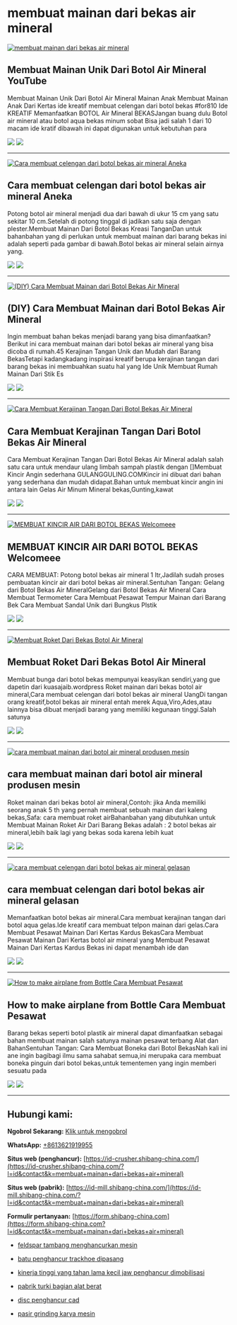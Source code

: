 # membuat mainan dari bekas air mineral

<a href="https://swt.shibang-china.com/?l=id&img&k=membuat+mainan+dari+bekas+air+mineral" target="_blank">![membuat mainan dari bekas air mineral](http://static.shibang-china.com/all-800x300/1068.jpg)</a>

## Membuat Mainan Unik Dari Botol Air Mineral YouTube
Membuat Mainan Unik Dari Botol Air Mineral Mainan Anak Membuat Mainan Anak Dari Kertas ide kreatif membuat celengan dari botol bekas #for810 Ide KREATIF Memanfaatkan BOTOL Air Mineral BEKASJangan buang dulu Botol air mineral atau botol aqua bekas minum sobat Bisa jadi salah 1 dari 10 macam ide kratif dibawah ini dapat digunakan untuk kebutuhan para


<a href="https://whatsapp.shibangsoft.com/WhatsApp.php" target="_blank" title="WhatsApp">![](http://static.shibang-china.com/icon/whatsapp.png)</a> <a href="https://swt.shibang-china.com/?l=id&icon&k=membuat+mainan+dari+bekas+air+mineral" target="_blank">![](http://static.shibang-china.com/icon/chat-id.png)</a>

---

<a href="https://swt.shibang-china.com/?l=id&img&k=membuat+mainan+dari+bekas+air+mineral" target="_blank">![Cara membuat celengan dari botol bekas air mineral Aneka](http://static.shibang-china.com/all-800x300/765.jpg)</a>

## Cara membuat celengan dari botol bekas air mineral Aneka
Potong botol air mineral menjadi dua dari bawah di ukur 15 cm yang satu sekitar 10 cm.Setelah di potong tinggal di jadikan satu saja dengan plester.Membuat Mainan Dari Botol Bekas Kreasi TanganDan untuk bahanbahan yang di perlukan untuk membuat mainan dari barang bekas ini adalah seperti pada gambar di bawah.Botol bekas air mineral selain airnya yang.


<a href="https://whatsapp.shibangsoft.com/WhatsApp.php" target="_blank" title="WhatsApp">![](http://static.shibang-china.com/icon/whatsapp.png)</a> <a href="https://swt.shibang-china.com/?l=id&icon&k=membuat+mainan+dari+bekas+air+mineral" target="_blank">![](http://static.shibang-china.com/icon/chat-id.png)</a>

---

<a href="https://swt.shibang-china.com/?l=id&img&k=membuat+mainan+dari+bekas+air+mineral" target="_blank">![(DIY) Cara Membuat Mainan dari Botol Bekas Air Mineral](http://static.shibang-china.com/all-800x300/439.jpg)</a>

## (DIY) Cara Membuat Mainan dari Botol Bekas Air Mineral
Ingin membuat bahan bekas menjadi barang yang bisa dimanfaatkan? Berikut ini cara membuat mainan dari botol bekas air mineral yang bisa dicoba di rumah.45 Kerajinan Tangan Unik dan Mudah dari Barang BekasTetapi kadangkadang inspirasi kreatif berupa kerajinan tangan dari barang bekas ini membuahkan suatu hal yang Ide Unik Membuat Rumah Mainan Dari Stik Es


<a href="https://whatsapp.shibangsoft.com/WhatsApp.php" target="_blank" title="WhatsApp">![](http://static.shibang-china.com/icon/whatsapp.png)</a> <a href="https://swt.shibang-china.com/?l=id&icon&k=membuat+mainan+dari+bekas+air+mineral" target="_blank">![](http://static.shibang-china.com/icon/chat-id.png)</a>

---

<a href="https://swt.shibang-china.com/?l=id&img&k=membuat+mainan+dari+bekas+air+mineral" target="_blank">![Cara Membuat Kerajinan Tangan Dari Botol Bekas Air Mineral](http://static.shibang-china.com/all-800x300/363.jpg)</a>

## Cara Membuat Kerajinan Tangan Dari Botol Bekas Air Mineral
Cara Membuat Kerajinan Tangan Dari Botol Bekas Air Mineral adalah salah satu cara untuk mendaur ulang limbah sampah plastik dengan []Membuat Kincir Angin sederhana GULANGGULING.COMKincir ini dibuat dari bahan yang sederhana dan mudah didapat.Bahan untuk membuat kincir angin ini antara lain Gelas Air Minum Mineral bekas,Gunting,kawat


<a href="https://whatsapp.shibangsoft.com/WhatsApp.php" target="_blank" title="WhatsApp">![](http://static.shibang-china.com/icon/whatsapp.png)</a> <a href="https://swt.shibang-china.com/?l=id&icon&k=membuat+mainan+dari+bekas+air+mineral" target="_blank">![](http://static.shibang-china.com/icon/chat-id.png)</a>

---

<a href="https://swt.shibang-china.com/?l=id&img&k=membuat+mainan+dari+bekas+air+mineral" target="_blank">![MEMBUAT KINCIR AIR DARI BOTOL BEKAS Welcomeee](http://static.shibang-china.com/all-800x300/640.jpg)</a>

## MEMBUAT KINCIR AIR DARI BOTOL BEKAS Welcomeee
CARA MEMBUAT: Potong botol bekas air mineral 1 ltr,Jadilah sudah proses pembuatan kincir air dari botol bekas air mineral.Sentuhan Tangan: Gelang dari Botol Bekas Air MineralGelang dari Botol Bekas Air Mineral Cara Membuat Termometer Cara Membuat Pesawat Tempur Mainan dari Barang Bek Cara Membuat Sandal Unik dari Bungkus Plstik


<a href="https://whatsapp.shibangsoft.com/WhatsApp.php" target="_blank" title="WhatsApp">![](http://static.shibang-china.com/icon/whatsapp.png)</a> <a href="https://swt.shibang-china.com/?l=id&icon&k=membuat+mainan+dari+bekas+air+mineral" target="_blank">![](http://static.shibang-china.com/icon/chat-id.png)</a>

---

<a href="https://swt.shibang-china.com/?l=id&img&k=membuat+mainan+dari+bekas+air+mineral" target="_blank">![Membuat Roket Dari Bekas Botol Air Mineral](http://static.shibang-china.com/all-800x300/319.jpg)</a>

## Membuat Roket Dari Bekas Botol Air Mineral
Membuat bunga dari botol bekas mempunyai keasyikan sendiri,yang gue dapetin dari kuasajaib.wordpress Roket mainan dari bekas botol air mineral,Cara membuat celengan dari botol bekas air mineral UangDi tangan orang kreatif,botol bekas air mineral entah merek Aqua,Viro,Ades,atau lainnya bisa dibuat menjadi barang yang memiliki kegunaan tinggi.Salah satunya


<a href="https://whatsapp.shibangsoft.com/WhatsApp.php" target="_blank" title="WhatsApp">![](http://static.shibang-china.com/icon/whatsapp.png)</a> <a href="https://swt.shibang-china.com/?l=id&icon&k=membuat+mainan+dari+bekas+air+mineral" target="_blank">![](http://static.shibang-china.com/icon/chat-id.png)</a>

---

<a href="https://swt.shibang-china.com/?l=id&img&k=membuat+mainan+dari+bekas+air+mineral" target="_blank">![cara membuat mainan dari botol air mineral produsen mesin](http://static.shibang-china.com/all-800x300/1432.jpg)</a>

## cara membuat mainan dari botol air mineral produsen mesin
Roket mainan dari bekas botol air mineral,Contoh: jika Anda memiliki seorang anak 5 th yang pernah membuat sebuah mainan dari kaleng bekas,Safa: cara membuat roket airBahanbahan yang dibutuhkan untuk Membuat Mainan Roket Air Dari Barang Bekas adalah : 2 botol bekas air mineral,lebih baik lagi yang bekas soda karena lebih kuat


<a href="https://whatsapp.shibangsoft.com/WhatsApp.php" target="_blank" title="WhatsApp">![](http://static.shibang-china.com/icon/whatsapp.png)</a> <a href="https://swt.shibang-china.com/?l=id&icon&k=membuat+mainan+dari+bekas+air+mineral" target="_blank">![](http://static.shibang-china.com/icon/chat-id.png)</a>

---

<a href="https://swt.shibang-china.com/?l=id&img&k=membuat+mainan+dari+bekas+air+mineral" target="_blank">![cara membuat celengan dari botol bekas air mineral gelasan](http://static.shibang-china.com/all-800x300/392.jpg)</a>

## cara membuat celengan dari botol bekas air mineral gelasan
Memanfaatkan botol bekas air mineral.Cara membuat kerajinan tangan dari botol aqua gelas.Ide kreatif cara membuat telpon mainan dari gelas.Cara Membuat Pesawat Mainan Dari Kertas Kardus BekasCara Membuat Pesawat Mainan Dari Kertas botol air mineral yang Membuat Pesawat Mainan Dari Kertas Kardus Bekas ini dapat menambah ide dan


<a href="https://whatsapp.shibangsoft.com/WhatsApp.php" target="_blank" title="WhatsApp">![](http://static.shibang-china.com/icon/whatsapp.png)</a> <a href="https://swt.shibang-china.com/?l=id&icon&k=membuat+mainan+dari+bekas+air+mineral" target="_blank">![](http://static.shibang-china.com/icon/chat-id.png)</a>

---

<a href="https://swt.shibang-china.com/?l=id&img&k=membuat+mainan+dari+bekas+air+mineral" target="_blank">![How to make airplane from Bottle Cara Membuat Pesawat](http://static.shibang-china.com/all-800x300/38.jpg)</a>

## How to make airplane from Bottle Cara Membuat Pesawat
Barang bekas seperti botol plastik air mineral dapat dimanfaatkan sebagai bahan membuat mainan salah satunya mainan pesawat terbang Alat dan BahanSentuhan Tangan: Cara Membuat Boneka dari Botol BekasNah kali ini ane ingin bagibagi ilmu sama sahabat semua,ini merupaka cara membuat boneka pinguin dari botol bekas,untuk tementemen yang ingin memberi sesuatu pada


<a href="https://whatsapp.shibangsoft.com/WhatsApp.php" target="_blank" title="WhatsApp">![](http://static.shibang-china.com/icon/whatsapp.png)</a> <a href="https://swt.shibang-china.com/?l=id&icon&k=membuat+mainan+dari+bekas+air+mineral" target="_blank">![](http://static.shibang-china.com/icon/chat-id.png)</a>

---
## Hubungi kami:

**Ngobrol Sekarang:** [Klik untuk mengobrol](https://swt.shibang-china.com?l=id&contact&k=membuat+mainan+dari+bekas+air+mineral)

**WhatsApp:**  [+8613621919955](https://whatsapp.shibangsoft.com/WhatsApp.php)

**Situs web (penghancur):** [https://id-crusher.shibang-china.com/](https://id-crusher.shibang-china.com/?l=id&contact&k=membuat+mainan+dari+bekas+air+mineral)

**Situs web (pabrik):** [https://id-mill.shibang-china.com/](https://id-mill.shibang-china.com/?l=id&contact&k=membuat+mainan+dari+bekas+air+mineral)

**Formulir pertanyaan:** [https://form.shibang-china.com](https://form.shibang-china.com?l=id&contact&k=membuat+mainan+dari+bekas+air+mineral)

* [feldspar tambang menghancurkan mesin](../39/feldspar%20tambang%20menghancurkan%20mesin.md)

* [batu penghancur trackhoe dipasang](../38/batu%20penghancur%20trackhoe%20dipasang.md)

* [kinerja tinggi yang tahan lama kecil jaw penghancur dimobilisasi](../39/kinerja%20tinggi%20yang%20tahan%20lama%20kecil%20jaw%20penghancur%20dimobilisasi.md)

* [pabrik turki bagian alat berat](../40/pabrik%20turki%20bagian%20alat%20berat.md)

* [disc penghancur cad](../34/disc%20penghancur%20cad.md)

* [pasir grinding karya mesin](../35/pasir%20grinding%20karya%20mesin.md)